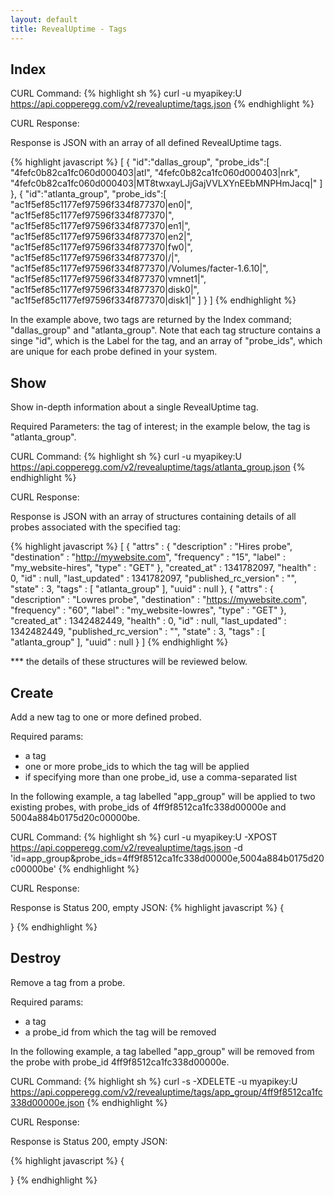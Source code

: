 ```yaml
---
layout: default
title: RevealUptime - Tags
---
```


Index
-----

CURL Command:
{% highlight sh %}
curl -u myapikey:U https://api.copperegg.com/v2/revealuptime/tags.json
{% endhighlight %}

CURL Response:

Response is JSON with an array of all defined RevealUptime tags.

{% highlight javascript %}
[
  { "id":"dallas_group",
    "probe_ids":[
      "4fefc0b82ca1fc060d000403|atl",
      "4fefc0b82ca1fc060d000403|nrk",
      "4fefc0b82ca1fc060d000403|MT8twxayLJjGajVVLXYnEEbMNPHmJacq|"
    ]
  },
  { "id":"atlanta_group",
    "probe_ids":[
      "ac1f5ef85c1177ef97596f334f877370|en0|",
      "ac1f5ef85c1177ef97596f334f877370|",
      "ac1f5ef85c1177ef97596f334f877370|en1|",
      "ac1f5ef85c1177ef97596f334f877370|en2|",
      "ac1f5ef85c1177ef97596f334f877370|fw0|",
      "ac1f5ef85c1177ef97596f334f877370|/|",
      "ac1f5ef85c1177ef97596f334f877370|/Volumes/facter-1.6.10|",
      "ac1f5ef85c1177ef97596f334f877370|vmnet1|",
      "ac1f5ef85c1177ef97596f334f877370|disk0|",
      "ac1f5ef85c1177ef97596f334f877370|disk1|"
    ]
  }
]
{% endhighlight %}

In the example above, two tags are returned by the Index command; "dallas_group" and "atlanta_group". Note that each tag structure contains a singe "id", which is the Label for the tag, and an array of "probe_ids", which are unique for each probe defined in your system.


Show
----
Show in-depth information about a single RevealUptime tag.

Required Parameters: the tag of interest; in the example below, the tag is "atlanta_group".

CURL Command:
{% highlight sh %}
curl -u myapikey:U https://api.copperegg.com/v2/revealuptime/tags/atlanta_group.json
{% endhighlight %}

CURL Response:

Response is JSON with an array of structures containing details of all probes associated with the specified tag:

{% highlight javascript %}
[
  {
    "attrs" : {
      "description" : "Hires probe",
      "destination" : "http://mywebsite.com",
      "frequency" : "15",
      "label" : "my_website-hires",
      "type" : "GET"
    },
    "created_at" : 1341782097,
    "health" : 0,
    "id" : null,
    "last_updated" : 1341782097,
    "published_rc_version" : "",
    "state" : 3,
    "tags" : [ "atlanta_group" ],
    "uuid" : null
  },
  {
    "attrs" : {
      "description" : "Lowres probe",
      "destination" : "https://mywebsite.com",
      "frequency" : "60",
      "label" : "my_website-lowres",
      "type" : "GET"
    },
    "created_at" : 1342482449,
    "health" : 0,
    "id" : null,
    "last_updated" : 1342482449,
    "published_rc_version" : "",
    "state" : 3,
    "tags" : [ "atlanta_group" ],
    "uuid" : null
  }
]
{% endhighlight %}

*** the details of these structures will be reviewed below.

Create
------
Add a new tag to one or more defined probed.

Required params:
* a tag
* one or more probe_ids to which the tag will be applied
* if specifying more than one probe_id, use a comma-separated list

In the following example, a tag labelled "app_group" will be applied to two existing probes, with probe_ids of 4ff9f8512ca1fc338d00000e and 5004a884b0175d20c00000be.

CURL Command:
{% highlight sh %}
curl -u myapikey:U -XPOST https://api.copperegg.com/v2/revealuptime/tags.json -d 'id=app_group&probe_ids=4ff9f8512ca1fc338d00000e,5004a884b0175d20c00000be'
{% endhighlight %}

CURL Response:

Response is Status 200, empty JSON:
{% highlight javascript %}
{

}
{% endhighlight %}


Destroy
-------
Remove a tag from a probe.

Required params:
* a tag
* a probe_id from which the tag will be removed

In the following example, a tag labelled "app_group" will be removed from the probe with probe_id 4ff9f8512ca1fc338d00000e.

CURL Command:
{% highlight sh %}
curl -s -XDELETE -u myapikey:U https://api.copperegg.com/v2/revealuptime/tags/app_group/4ff9f8512ca1fc338d00000e.json
{% endhighlight %}

CURL Response:

Response is Status 200, empty JSON:

{% highlight javascript %}
{

}
{% endhighlight %}


